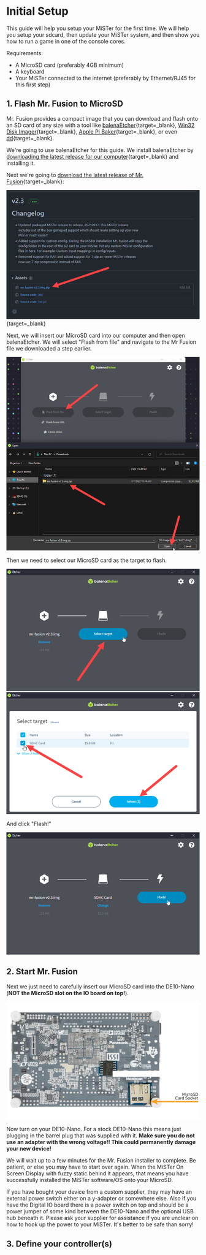 # Initial Setup

This guide will help you setup your MiSTer for the first time. We will help you setup your sdcard, then update your MiSTer system, and then show you how to run a game in one of the console cores.

Requirements:

* A MicroSD card (preferably 4GB minimum)
* A keyboard
* Your MiSTer connected to the internet (preferably by Ethernet/RJ45 for this first step)

## 1. Flash Mr. Fusion to MicroSD

Mr. Fusion provides a compact image that you can download and flash onto an SD card of any size with a tool like  [balenaEtcher](https://www.balena.io/etcher/){target=_blank}, [Win32 Disk Imager](https://sourceforge.net/projects/win32diskimager/){target=_blank}, [Apple Pi Baker](https://www.tweaking4all.com/software/macosx-software/applepi-baker-v2/){target=_blank}, or even [dd](https://en.wikipedia.org/wiki/Dd_%28Unix%29){target=_blank}.

We're going to use balenaEtcher for this guide. We install balenaEtcher by [downloading the latest release for our computer](https://www.balena.io/etcher/){target=_blank} and installing it. 

Next we're going to [download the latest release of Mr. Fusion](https://github.com/MiSTer-devel/mr-fusion/releases){target=_blank}:

[![Download Mr. Fusion](dl-mr-fusion.png)](https://github.com/MiSTer-devel/mr-fusion/releases){target=_blank}

Next, we will insert our MicroSD card into our computer and then open balenaEtcher. We will select "Flash from file" and navigate to the Mr Fusion file we downloaded a step earlier.

![Flash from file](balena-1.png)

Then we need to select our MicroSD card as the target to flash.

![Select target MicroSD](balena-2.png)
![Select the right one](balena-3.png)

And click "Flash!"

![Flash that card!](balena-4.png)

## 2. Start Mr. Fusion

Next we just need to carefully insert our MicroSD card into the DE10-Nano (**NOT the MicroSD slot on the IO board on top!**).

![Location of DE10-Nano MicroSD slot on the bottom](de10-nano-microsd.png)

Now turn on your DE10-Nano. For a stock DE10-Nano this means just plugging in the barrel plug that was supplied with it. **Make sure you do not use an adapter with the wrong voltage!! This could permanently damage your new device!**

We will wait up to a few minutes for the Mr. Fusion installer to complete. Be patient, or else you may have to start over again. When the MiSTer On Screen Display with fuzzy static behind it appears, that means you have successfully installed the MiSTer software/OS onto your MicroSD. 

If you have bought your device from a custom supplier, they may have an external power switch either on a y-adapter or somewhere else. Also if you have the Digital IO board there is a power switch on top and should be a power jumper of some kind between the DE10-Nano and the optional USB hub beneath it. Please ask your supplier for assistance if you are unclear on how to hook up the power to your MiSTer. It's better to be safe than sorry!

## 3. Define your controller(s)


